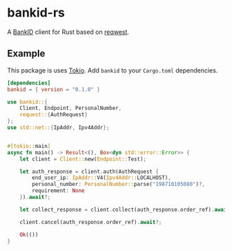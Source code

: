 # bankid-rs

A [BankID](https://www.bankid.com) client for Rust based on [reqwest](https://github.com/seanmonstar/reqwest).

## Example

This package is uses [Tokio](https://tokio.rs). Add `bankid` to your `Cargo.toml` dependencies.

```toml
[dependencies]
bankid = { version = "0.1.0" }
```

```rust
use bankid::{
    Client, Endpoint, PersonalNumber,
    request::{AuthRequest}
};
use std::net::{IpAddr, Ipv4Addr};


#[tokio::main]
async fn main() -> Result<(), Box<dyn std::error::Error>> {
    let client = Client::new(Endpoint::Test);

    let auth_response = client.auth(AuthRequest {
        end_user_ip: IpAddr::V4(Ipv4Addr::LOCALHOST),
        personal_number: PersonalNumber::parse("198710105080")?,
        requirement: None
    }).await?;

    let collect_response = client.collect(auth_response.order_ref).await?;

    client.cancel(auth_response.order_ref).await?;

    Ok(())
}
```
